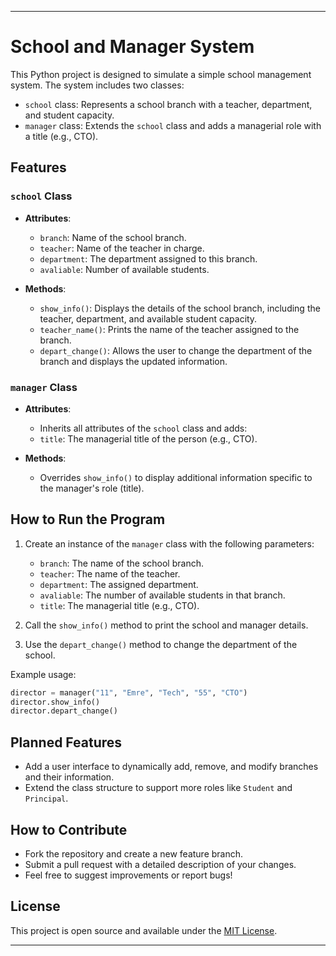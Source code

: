 
---

# School and Manager System

This Python project is designed to simulate a simple school management system. The system includes two classes:
- `school` class: Represents a school branch with a teacher, department, and student capacity.
- `manager` class: Extends the `school` class and adds a managerial role with a title (e.g., CTO).

## Features

### `school` Class
- **Attributes**: 
  - `branch`: Name of the school branch.
  - `teacher`: Name of the teacher in charge.
  - `department`: The department assigned to this branch.
  - `avaliable`: Number of available students.
  
- **Methods**:
  - `show_info()`: Displays the details of the school branch, including the teacher, department, and available student capacity.
  - `teacher_name()`: Prints the name of the teacher assigned to the branch.
  - `depart_change()`: Allows the user to change the department of the branch and displays the updated information.

### `manager` Class
- **Attributes**:
  - Inherits all attributes of the `school` class and adds:
  - `title`: The managerial title of the person (e.g., CTO).

- **Methods**:
  - Overrides `show_info()` to display additional information specific to the manager's role (title).

## How to Run the Program

1. Create an instance of the `manager` class with the following parameters:
   - `branch`: The name of the school branch.
   - `teacher`: The name of the teacher.
   - `department`: The assigned department.
   - `avaliable`: The number of available students in that branch.
   - `title`: The managerial title (e.g., CTO).

2. Call the `show_info()` method to print the school and manager details.

3. Use the `depart_change()` method to change the department of the school.

Example usage:

```python
director = manager("11", "Emre", "Tech", "55", "CTO")
director.show_info()
director.depart_change()
```

## Planned Features
- Add a user interface to dynamically add, remove, and modify branches and their information.
- Extend the class structure to support more roles like `Student` and `Principal`.

## How to Contribute
- Fork the repository and create a new feature branch.
- Submit a pull request with a detailed description of your changes.
- Feel free to suggest improvements or report bugs!

## License
This project is open source and available under the [MIT License](LICENSE).

---


